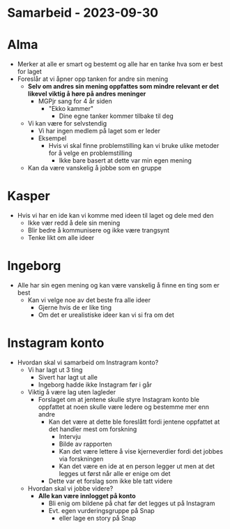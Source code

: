 # Samarbeid - 2023-09-30

# Alma

* Merker at alle er smart og bestemt og alle har en tanke hva som er best for laget
* Foreslår at vi åpner opp tanken for andre sin mening
	* **Selv om andres sin mening oppfattes som mindre relevant er det likevel viktig å høre på andres meninger**
		* MGPjr sang for 4 år siden
			* "Ekko kammer"
				* Dine egne tanker kommer tilbake til deg
	* Vi kan være for selvstendig
		* Vi har ingen medlem på laget som er leder
		* Eksempel
			* Hvis vi skal finne problemstilling kan vi bruke ulike metoder for å velge en problemstilling
				* Ikke bare basert at dette var min egen mening
	* Kan da være vanskelig å jobbe som en gruppe

# Kasper

* Hvis vi har en ide kan vi komme med ideen til laget og dele med den
	* Ikke vær redd å dele sin mening
	* Blir bedre å kommunisere og ikke være trangsynt
	* Tenke likt om alle ideer

# Ingeborg

* Alle har sin egen mening og kan være vanskelig å finne en ting som er best
	* Kan vi velge noe av det beste fra alle ideer
		* Gjerne hvis de er like ting
		* Om det er urealistiske ideer kan vi si fra om det

# Instagram konto

* Hvordan skal vi samarbeid om Instragram konto?
	* Vi har lagt ut 3 ting
		* Sivert har lagt ut alle
		* Ingeborg hadde ikke Instagram før i går
	* Viktig å være lag uten lagleder
		* Forslaget om at jentene skulle styre Instagram konto ble oppfattet at noen skulle være ledere og bestemme mer enn andre
			* Kan det være at dette ble foreslått fordi jentene oppfattet at det handler mest om forskning
				* Intervju
				* Bilde av rapporten
				* Kan det være lettere å vise kjerneverdier fordi det jobbes via forskningen
				* Kan det være en ide at en person legger ut men at det legges ut først når alle er enige om det
			* Dette var et forslag som ikke ble tatt videre
	* Hvordan skal vi jobbe videre?
		* **Alle kan være innlogget på konto**
			* Bli enig om bildene på chat før det legges ut på Instagram
			* Evt. egen vurderingsgruppe på Snap
				* eller lage en story på Snap
